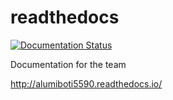 # readthedocs

[![Documentation Status](https://readthedocs.org/projects/alumiboti5590/badge/?version=latest)](http://alumiboti5590.readthedocs.io/?badge=latest)

Documentation for the team

http://alumiboti5590.readthedocs.io/
